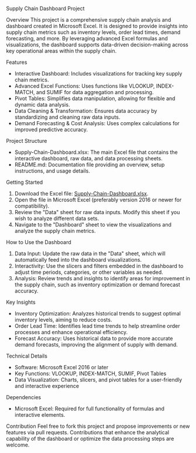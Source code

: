 Supply Chain Dashboard Project

Overview
This project is a comprehensive supply chain analysis and dashboard created in Microsoft Excel. It is designed to provide insights into supply chain metrics such as inventory levels, order lead times, demand forecasting, and more. By leveraging advanced Excel formulas and visualizations, the dashboard supports data-driven decision-making across key operational areas within the supply chain.

Features
- Interactive Dashboard: Includes visualizations for tracking key supply chain metrics.
- Advanced Excel Functions: Uses functions like VLOOKUP, INDEX-MATCH, and SUMIF for data aggregation and processing.
- Pivot Tables: Simplifies data manipulation, allowing for flexible and dynamic data analysis.
- Data Cleaning & Transformation: Ensures data accuracy by standardizing and cleaning raw data inputs.
- Demand Forecasting & Cost Analysis: Uses complex calculations for improved predictive accuracy.

Project Structure
- Supply-Chain-Dashboard.xlsx: The main Excel file that contains the interactive dashboard, raw data, and data processing sheets.
- README.md: Documentation file providing an overview, setup instructions, and usage details.

Getting Started
1. Download the Excel file: [Supply-Chain-Dashboard.xlsx](./Supply-Chain-Dashboard.xlsx).
2. Open the file in Microsoft Excel (preferably version 2016 or newer for compatibility).
3. Review the "Data" sheet for raw data inputs. Modify this sheet if you wish to analyze different data sets.
4. Navigate to the "Dashboard" sheet to view the visualizations and analyze the supply chain metrics.

How to Use the Dashboard
1. Data Input: Update the raw data in the "Data" sheet, which will automatically feed into the dashboard visualizations.
2. Interactivity: Use the slicers and filters embedded in the dashboard to adjust time periods, categories, or other variables as needed.
3. Analysis: Review trends and insights to identify areas for improvement in the supply chain, such as inventory optimization or demand forecast accuracy.

Key Insights
- Inventory Optimization: Analyzes historical trends to suggest optimal inventory levels, aiming to reduce costs.
- Order Lead Time: Identifies lead time trends to help streamline order processes and enhance operational efficiency.
- Forecast Accuracy: Uses historical data to provide more accurate demand forecasts, improving the alignment of supply with demand.

Technical Details
- Software: Microsoft Excel 2016 or later
- Key Functions: VLOOKUP, INDEX-MATCH, SUMIF, Pivot Tables
- Data Visualization: Charts, slicers, and pivot tables for a user-friendly and interactive experience

Dependencies
- Microsoft Excel: Required for full functionality of formulas and interactive elements.

Contribution
Feel free to fork this project and propose improvements or new features via pull requests. Contributions that enhance the analytical capability of the dashboard or optimize the data processing steps are welcome.
